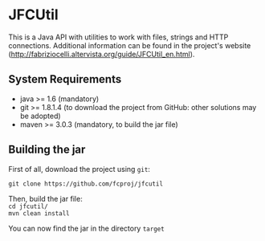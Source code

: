# JFCUtil
This is a Java API with utilities to work with files, strings and HTTP connections. 
Additional information can be found in the project's website (http://fabriziocelli.altervista.org/guide/JFCUtil_en.html).

## System Requirements

- java >= 1.6 (mandatory)
- git >= 1.8.1.4  (to download the project from GitHub: other solutions may be adopted)
- maven >= 3.0.3 (mandatory, to build the jar file)

## Building the jar
First of all, download the project using `git`:  

`git clone https://github.com/fcproj/jfcutil`  
  
Then, build the jar file:  
`cd jfcutil/`   
`mvn clean install`  

You can now find the jar in the directory `target`
